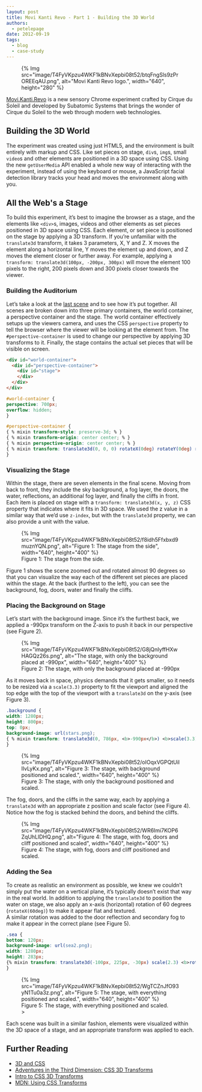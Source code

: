 ```yaml
---
layout: post
title: Movi Kanti Revo - Part 1 - Building the 3D World
authors:
  - petelepage
date: 2012-09-19
tags:
  - blog
  - case-study
---
```


<figure>
{% Img src="image/T4FyVKpzu4WKF1kBNvXepbi08t52/btqFngSls9zPrOREEqAU.png", alt="Movi Kanti Revo logo.", width="640", height="280" %}
</figure>

[Movi.Kanti.Revo](http://www.movikantirevo.com") is 
a new sensory Chrome experiment crafted by Cirque du Soleil and developed by 
Subatomic Systems that brings the wonder of Cirque du Soleil to the web through 
modern web technologies.  

## Building the 3D World

The experiment was created using just HTML5, and the environment is built 
entirely with markup and CSS.  Like set pieces on 
stage, `div`s, `img`s, small `video`s and 
other elements are positioned in a 3D space using CSS.  Using the new 
`getUserMedia` API enabled a whole new way of interacting with the 
experiment, instead of using the keyboard or mouse, a JavaScript facial 
detection library tracks your head and moves the environment along with you.

## All the Web's a Stage

To build this experiment, it’s best to imagine the browser as a stage, and the
elements like `<div>`s, images, videos and other elements as
set pieces positioned in 3D space using CSS.  Each element, or set piece is
positioned on the stage by applying a 3D transform.  If you’re unfamiliar with
the `translate3d` transform, it takes 3 parameters, X, Y and Z.  X 
moves the element along a horizontal line, Y moves the element up and down, 
and Z moves the element closer or further away.  For example, applying a 
`transform: translate3d(100px, -200px, 300px)` will move the element 
100 pixels to the right, 200 pixels down and 300 pixels closer towards the 
viewer. 

### Building the Auditorium

Let’s take a look at the [last 
scene](http://www.movikantirevo.com/#sea,) and to see how it’s put together.  All scenes are broken down into 
three primary containers, the world container, a perspective container and 
the stage.  The world container effectively setups up the viewers camera, and 
uses the CSS `perspective` property to tell the browser where the 
viewer will be looking at the element from.  The 
`#perspective-container` is used to change our perspective by 
applying 3D transforms to it.  Finally, the stage contains the actual set 
pieces that will be visible on screen. 


```html
<div id="world-container">
  <div id="perspective-container">
    <div id="stage">
    </div>
  </div>
</div>
```

```css
#world-container {
perspective: 700px;
overflow: hidden;
}

#perspective-container {
{ % mixin transform-style: preserve-3d; % }
{ % mixin transform-origin: center center; % }
{ % mixin perspective-origin: center center; % }
{ % mixin transform: translate3d(0, 0, 0) rotateX(0deg) rotateY(0deg) rotateZ(0deg); % }
}
```

### Visualizing the Stage

Within the stage, there are seven elements in the final scene.  Moving from 
back to front, they include the sky background, a fog layer, the doors, the 
water, reflections, an additional fog layer, and finally the cliffs in front.   
Each item is placed on stage with a 
`transform: translate3d(x, y, z)` CSS property that indicates where 
it fits in 3D space. We used the z value in a similar way that we’d use 
`z-index`, but with the `translate3d` property, we can 
also provide a unit with the value.

<figure>
{% Img src="image/T4FyVKpzu4WKF1kBNvXepbi08t52/f8idh5Ffxbxd9muznYQN.png", alt="Figure 1: The stage from the side", width="640", height="400" %}
<figcaption>
    Figure 1: The stage from the side.
</figcaption>
</figure>

Figure 1 shows the scene zoomed out and rotated almost 90 degrees so that you
can visualize the way each of the different set pieces are placed within the
stage.  At the back (furthest to the left), you can see the background, fog,
doors, water and finally the cliffs.

### Placing the Background on Stage

Let’s start with the background image.  Since it’s the furthest back, we 
applied a -990px transform on the Z-axis to push it back in our perspective
(see Figure 2).

<figure>
{% Img src="image/T4FyVKpzu4WKF1kBNvXepbi08t52/G8jQnIyffHXwHAGQz26s.png", alt="The stage, with only the background placed at -990px", width="640", height="400" %}
<figcaption>
    Figure 2: The stage, with only the background placed at -990px
</figcaption>
</figure>

As it moves back in space, physics demands that it gets smaller, so it needs 
to be resized via a `scale(3.3)` property to fit the viewport and 
aligned the top edge with the top of the viewport with a 
`translate3d` on the y-axis (see Figure 3).

```css
.background {
width: 1280px;
height: 800px;
top: 0px;
background-image: url(stars.png);
{ % mixin transform: translate3d(0, 786px, <b>-990px</b>) <b>scale(3.3)</b>; % }
}
```

<figure>
{% Img src="image/T4FyVKpzu4WKF1kBNvXepbi08t52/oIOqxVGPQtUillIvLyKx.png", alt="Figure 3: The stage, with background positioned and scaled.", width="640", height="400" %}
<figcaption>
    Figure 3: The stage, with only the background positioned and scaled.
</figcaption>
</figure>

The fog, doors, and the cliffs in the same way, each by applying a 
`translate3d` with an appropriate z position and scale factor 
(see Figure 4).  Notice how the fog is stacked behind the doors, and behind 
the cliffs.

<figure>
{% Img src="image/T4FyVKpzu4WKF1kBNvXepbi08t52/WR6Imi7KOP6ZqUhLlDHQ.png", alt="Figure 4: The stage, with fog, doors and cliff positioned and scaled", width="640", height="400" %}
<figcaption>
    Figure 4: The stage, with fog, doors and cliff positioned and scaled.
</figcaption>
</figure>

### Adding the Sea

To create as realistic an environment as possible, we knew we couldn’t simply 
put the water on a vertical plane, it’s typically doesn’t exist that way in 
the real world.  In addition to applying the `translate3d` to 
position the water on stage, we also apply an x-axis (horizontal) rotation of 
60 degrees (`rotateX(60deg)`) to make it appear flat and textured.  
A similar rotation was added to the door reflection and secondary fog to make 
it appear in the correct plane (see Figure 5).

```css
.sea {
bottom: 120px;
background-image: url(sea2.png);
width: 1280px;
height: 283px;
{% mixin transform: translate3d(-100px, 225px, -30px) scale(2.3) <b>rotateX(60deg)</b>; %}
}
```

<figure>
{% Img src="image/T4FyVKpzu4WKF1kBNvXepbi08t52/WgTCZnJfO93yN1Tu0a3z.png", alt="Figure 5: The stage, with everything positioned and scaled.", width="640", height="400" %}
<figcaption>
    Figure 5: The stage, with everything positioned and scaled.
</figcaption>>
</figure>

Each scene was built in a similar fashion, elements were visualized within the 
3D space of a stage, and an appropriate transform was applied to each.

## Further Reading

- [3D and CSS](http://www.html5rocks.com/en/tutorials/3d/css/)
- [Adventures in the Third Dimension: CSS 3D Transforms](http://coding.smashingmagazine.com/2012/01/06/adventures-in-the-third-dimension-css-3-d-transforms/)
- [Intro to CSS 3D Transforms](http://desandro.github.com/3dtransforms/)
- [MDN: Using CSS Transforms](https://developer.mozilla.org/docs/CSS/Using_CSS_transforms)

